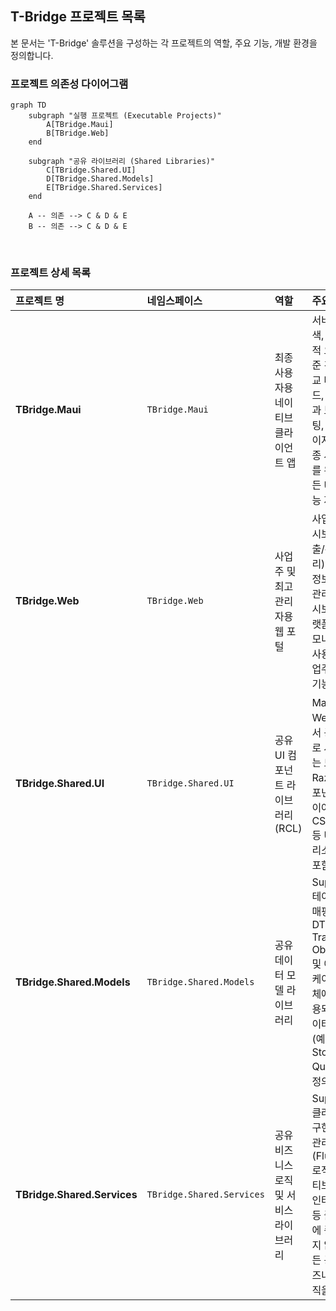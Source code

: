 ## T-Bridge 프로젝트 목록

본 문서는 'T-Bridge' 솔루션을 구성하는 각 프로젝트의 역할, 주요 기능, 개발 환경을 정의합니다.

### 프로젝트 의존성 다이어그램

```mermaid
graph TD
    subgraph "실행 프로젝트 (Executable Projects)"
        A[TBridge.Maui] 
        B[TBridge.Web]
    end

    subgraph "공유 라이브러리 (Shared Libraries)"
        C[TBridge.Shared.UI]
        D[TBridge.Shared.Models]
        E[TBridge.Shared.Services]
    end

    A -- 의존 --> C & D & E
    B -- 의존 --> C & D & E
```

<br>

### 프로젝트 상세 목록

| 프로젝트 명 | 네임스페이스 | 역할 | 주요 기능 | 개발 환경 |
| :--- | :--- | :--- | :--- | :--- |
| **TBridge.Maui** | `TBridge.Maui` | 최종 사용자용 네이티브 클라이언트 앱 | 서비스 검색, 익명 견적 요청, 표준 견적 비교 대시보드, 판매점과 보안 채팅, 마이페이지 등 최종 사용자를 위한 모든 UI 및 기능 제공 | .NET 8 MAUI Blazor Hybrid |
| **TBridge.Web** | `TBridge.Web` | 사업주 및 최고 관리자용 웹 포털 | 사업주 대시보드(매출/주문 관리), 상점 정보 관리, 관리자 대시보드(플랫폼 현황 모니터링), 사용자/사업주 관리 기능 제공 | .NET 8 Blazor Web App (Server) |
| **TBridge.Shared.UI** | `TBridge.Shared.UI` | 공유 UI 컴포넌트 라이브러리 (RCL) | Maui 앱과 Web 앱에서 공통으로 사용되는 모든 Razor 컴포넌트, 레이아웃, CSS/JS 등 UI 관련 리소스를 포함. | .NET 8 Razor Class Library |
| **TBridge.Shared.Models**| `TBridge.Shared.Models` | 공유 데이터 모델 라이브러리 | Supabase 테이블과 매핑되는 DTO(Data Transfer Objects) 및 애플리케이션 전체에서 사용되는 데이터 모델(예: User, Store, Quote)을 정의. | .NET 8 Standard Class Library |
| **TBridge.Shared.Services**|`TBridge.Shared.Services`| 공유 비즈니스 로직 및 서비스 라이브러리 | Supabase 클라이언트 구현, 상태 관리(Fluxor) 로직, 네이티브 기능 인터페이스 등 플랫폼에 종속되지 않는 모든 공유 비즈니스 로직을 포함. | .NET 8 Standard Class Library |